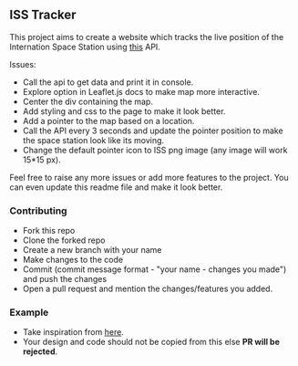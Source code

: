 ## ISS Tracker

This project aims to create a website which tracks the live position of the Internation Space Station using [this](https://wheretheiss.at/w/developer) API.

Issues: 
- Call the api to get data and print it in console.
- Explore option in Leaflet.js docs to make map more interactive.
- Center the div containing the map.
- Add styling and css to the page to make it look better.
- Add a pointer to the map based on a location.
- Call the API every 3 seconds and update the pointer position to make the space station look like its moving.
- Change the default pointer icon to ISS png image (any image will work 15*15 px).

Feel free to raise any more issues or add more features to the project.
You can even update this readme file and make it look better.

### Contributing

- Fork this repo
- Clone the forked repo
- Create a new branch with your name
- Make changes to the code
- Commit (commit message format - "your name - changes you made") and push the changes
- Open a pull request and mention the changes/features you added.

### Example

- Take inspiration from [here](https://trackiss.web.app/).
- Your design and code should not be copied from this else **PR will be rejected**.